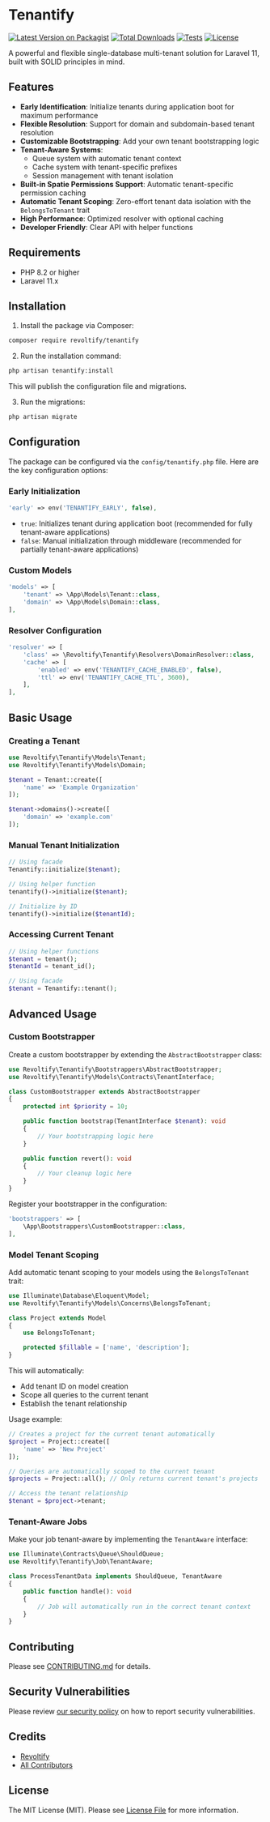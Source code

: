 # Tenantify

[![Latest Version on Packagist](https://img.shields.io/packagist/v/revoltify/tenantify.svg)](https://packagist.org/packages/revoltify/tenantify)
[![Total Downloads](https://img.shields.io/packagist/dt/revoltify/tenantify.svg)](https://packagist.org/packages/revoltify/tenantify)
[![Tests](https://github.com/revoltify/tenantify/actions/workflows/run-tests.yml/badge.svg)](https://github.com/revoltify/tenantify/actions/workflows/run-tests.yml)
[![License](https://img.shields.io/github/license/revoltify/tenantify)](https://github.com/revoltify/tenantify/blob/main/LICENSE.md)

A powerful and flexible single-database multi-tenant solution for Laravel 11, built with SOLID principles in mind.

## Features

- **Early Identification**: Initialize tenants during application boot for maximum performance
- **Flexible Resolution**: Support for domain and subdomain-based tenant resolution
- **Customizable Bootstrapping**: Add your own tenant bootstrapping logic
- **Tenant-Aware Systems**:
  - Queue system with automatic tenant context
  - Cache system with tenant-specific prefixes
  - Session management with tenant isolation
- **Built-in Spatie Permissions Support**: Automatic tenant-specific permission caching
- **Automatic Tenant Scoping**: Zero-effort tenant data isolation with the `BelongsToTenant` trait
- **High Performance**: Optimized resolver with optional caching
- **Developer Friendly**: Clear API with helper functions

## Requirements

- PHP 8.2 or higher
- Laravel 11.x

## Installation

1. Install the package via Composer:

```bash
composer require revoltify/tenantify
```

2. Run the installation command:

```bash
php artisan tenantify:install
```

This will publish the configuration file and migrations.

3. Run the migrations:

```bash
php artisan migrate
```

## Configuration

The package can be configured via the `config/tenantify.php` file. Here are the key configuration options:

### Early Initialization

```php
'early' => env('TENANTIFY_EARLY', false),
```

- `true`: Initializes tenant during application boot (recommended for fully tenant-aware applications)
- `false`: Manual initialization through middleware (recommended for partially tenant-aware applications)

### Custom Models

```php
'models' => [
    'tenant' => \App\Models\Tenant::class,
    'domain' => \App\Models\Domain::class,
],
```

### Resolver Configuration

```php
'resolver' => [
    'class' => \Revoltify\Tenantify\Resolvers\DomainResolver::class,
    'cache' => [
        'enabled' => env('TENANTIFY_CACHE_ENABLED', false),
        'ttl' => env('TENANTIFY_CACHE_TTL', 3600),
    ],
],
```

## Basic Usage

### Creating a Tenant

```php
use Revoltify\Tenantify\Models\Tenant;
use Revoltify\Tenantify\Models\Domain;

$tenant = Tenant::create([
    'name' => 'Example Organization'
]);

$tenant->domains()->create([
    'domain' => 'example.com'
]);
```

### Manual Tenant Initialization

```php
// Using facade
Tenantify::initialize($tenant);

// Using helper function
tenantify()->initialize($tenant);

// Initialize by ID
tenantify()->initialize($tenantId);
```

### Accessing Current Tenant

```php
// Using helper functions
$tenant = tenant();
$tenantId = tenant_id();

// Using facade
$tenant = Tenantify::tenant();
```

## Advanced Usage

### Custom Bootstrapper

Create a custom bootstrapper by extending the `AbstractBootstrapper` class:

```php
use Revoltify\Tenantify\Bootstrappers\AbstractBootstrapper;
use Revoltify\Tenantify\Models\Contracts\TenantInterface;

class CustomBootstrapper extends AbstractBootstrapper
{
    protected int $priority = 10;

    public function bootstrap(TenantInterface $tenant): void
    {
        // Your bootstrapping logic here
    }

    public function revert(): void
    {
        // Your cleanup logic here
    }
}
```

Register your bootstrapper in the configuration:

```php
'bootstrappers' => [
    \App\Bootstrappers\CustomBootstrapper::class,
],
```

### Model Tenant Scoping

Add automatic tenant scoping to your models using the `BelongsToTenant` trait:

```php
use Illuminate\Database\Eloquent\Model;
use Revoltify\Tenantify\Models\Concerns\BelongsToTenant;

class Project extends Model
{
    use BelongsToTenant;

    protected $fillable = ['name', 'description'];
}
```

This will automatically:
- Add tenant ID on model creation
- Scope all queries to the current tenant
- Establish the tenant relationship

Usage example:
```php
// Creates a project for the current tenant automatically
$project = Project::create([
    'name' => 'New Project'
]);

// Queries are automatically scoped to the current tenant
$projects = Project::all(); // Only returns current tenant's projects

// Access the tenant relationship
$tenant = $project->tenant;
```

### Tenant-Aware Jobs

Make your job tenant-aware by implementing the `TenantAware` interface:

```php
use Illuminate\Contracts\Queue\ShouldQueue;
use Revoltify\Tenantify\Job\TenantAware;

class ProcessTenantData implements ShouldQueue, TenantAware
{
    public function handle(): void
    {
        // Job will automatically run in the correct tenant context
    }
}
```

## Contributing

Please see [CONTRIBUTING.md](CONTRIBUTING.md) for details.

## Security Vulnerabilities

Please review [our security policy](../../security/policy) on how to report security vulnerabilities.

## Credits

- [Revoltify](https://github.com/revoltify)
- [All Contributors](../../contributors)

## License

The MIT License (MIT). Please see [License File](LICENSE.md) for more information.